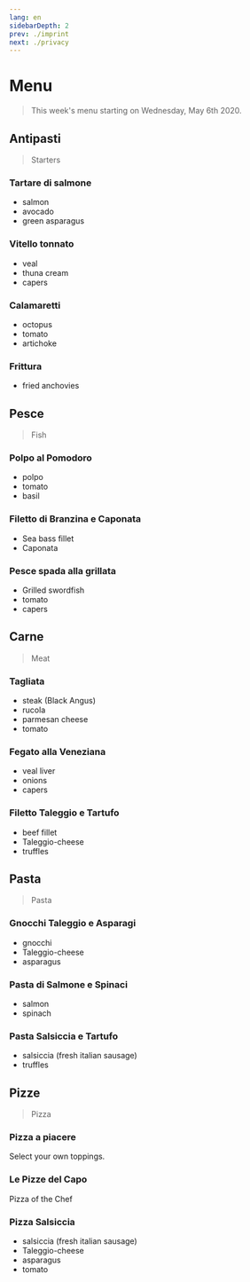 ```yaml
---
lang: en
sidebarDepth: 2
prev: ./imprint
next: ./privacy
---
```


# Menu

> This week's menu starting on Wednesday, May 6th 2020.

## Antipasti

> Starters

### Tartare di salmone

* salmon
* avocado
* green asparagus

### Vitello tonnato

* veal
* thuna cream
* capers

### Calamaretti

* octopus
* tomato
* artichoke

### Frittura

* fried anchovies

## Pesce

> Fish

### Polpo al Pomodoro

* polpo
* tomato
* basil

### Filetto di Branzina e Caponata

* Sea bass fillet
* Caponata

### Pesce spada alla grillata

* Grilled swordfish
* tomato
* capers

## Carne

> Meat

### Tagliata

* steak (Black Angus)
* rucola
* parmesan cheese
* tomato

### Fegato alla Veneziana

* veal liver
* onions
* capers

### Filetto Taleggio e Tartufo

* beef fillet
* Taleggio-cheese
* truffles

## Pasta

> Pasta

### Gnocchi Taleggio e Asparagi


* gnocchi
* Taleggio-cheese
* asparagus

### Pasta di Salmone e Spinaci

* salmon
* spinach

### Pasta Salsiccia e Tartufo

* salsiccia (fresh italian sausage)
* truffles

## Pizze

> Pizza

### Pizza a piacere

Select your own toppings.

### Le Pizze del Capo

Pizza of the Chef

### Pizza Salsiccia

* salsiccia (fresh italian sausage)
* Taleggio-cheese
* asparagus
* tomato
